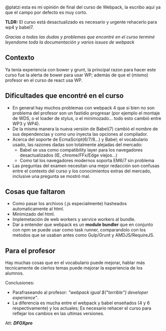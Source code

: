 @platzi esta es mi opinión de final del curso de Webpack, la escribo aquí ya que el campo por defecto es muy corto.

__TLDR:__ El curso está desactualizado es necesario y urgente rehacerlo para wp4 y babel7.

_Gracias a todas las dudas y problemas que encontré en el curso terminé leyendome toda la documentación y varios issues de webpack_

## Contexto
Ya tenía experiencia con bower y grunt, la principal razon para hacer este curso fue la alerta de bower para usar WP; además de que el (mismo) profesor en el curso de react usa WP.

## Dificultades que encontré en el curso
* En general hay muchos problemas con webpack 4 que si bien no son problema del profesor son un fastidio progresar (por ejemplo el montaje de WDS, o el loader de stylus, o el minimozado... todo esto cambió entre WP3 y WP4).
* De la misma manera la nueva versión de Babel(7) cambió el nombre de sus dependencias y como uno inyecta las opciones al compilador.
* Acerca del soporte de EcmaScript(6/7/8...) y Babel; el vocabulario usado, las razones dadas son totalmente alejadas del mercado:
	* Babel se usa como compatibility layer para los navegadores desactualizados (IE, chrome/FFx/Edge viejos...)
	* Como tal los navegadores modernos soporta EM6/7 sin problema
* Las preguntas del examen necesitan una mejor redacción son confusas entre el contexto del curso y los conocimientos extras del mercado, inclusive una pregunta se mostró mal.

## Cosas que faltaron
* Como pasar los archivos (.js especialmente) hasheados automaticamente al html.
* Minimizado del html.
* Implemetación de web workers y service workers al bundle.
* Dar a entender que webpack es un **module bundler** que en conjunto con npm se puede usar como task runner, comparandolo con los metodos que se usaban antes como Gulp/Grunt y AMDJS/RequireJS.

## Para el profesor
Hay muchas cosas que en el vocabulario puede mejorar, hablar más tecnicamente de ciertos temas puede mejorar la experiencia de los alumnos.

Conclusiones:
* Parafraseando al profesor: _"webpack igual ${"terrible"} developer experience"_.
* La diferencia es mucha entre el webpack y babel enseñados (4 y 6 respectivamente) y los actuales; Es necesario rehacer el curso para reflejar los cambios en las ultimas versiones.

Att: _**DFOXpro**_
